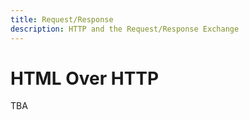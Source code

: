 ```yaml
---
title: Request/Response
description: HTTP and the Request/Response Exchange
---
```

# HTML Over HTTP

TBA